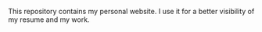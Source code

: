 This repository contains my personal website. I use it for a better visibility of my resume and my work.
